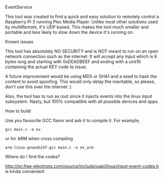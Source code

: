 EventService

This tool was created to find a quick and easy solution to remotely control a
Raspberry Pi 3 running Plex Media Player. Unlike most other solutions used by
multiRemote, it's UDP based. This makes the tool much smaller and portable and
less likely to slow down the device it's running on.

Known issues

This tool has absolutely NO SECURITY and is NOT meant to run on an open network
connection such as the internet. It will accept any input which is 6 bytes long
and starting with 0xDEADBEEF and ending with a uint16 containing the actual KEY
code to issue.

A future improvement would be using MD5 or SHA1 and a seed to hash the content
to avoid spoofing. This would only delay the inevitable, so please, don't use
this over the internet :)

Also, the tool has to run as root since it injects events into the linux input
subsystem. Nasty, but 100% compatible with all possible devices and apps.

How to build

Use you favourite GCC flavor and ask it to compile it. For example,

```
gcc main.c -o ev
```

or for ARM when cross compiling

```
arm-linux-gnueabihf-gcc main.c -o ev_arm
```

Where do I find the codes?

http://lxr.free-electrons.com/source/include/uapi/linux/input-event-codes.h is kinda convenient

